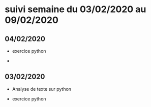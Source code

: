 # suivi semaine du 03/02/2020 au 09/02/2020

## 04/02/2020

* exercice python

* 

## 03/02/2020

* Analyse de texte sur python

* exercice python